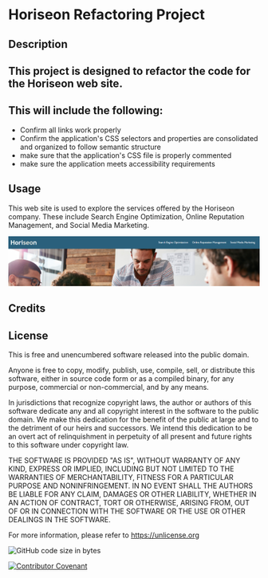 # **Horiseon Refactoring Project**

## **Description**
## This project is designed to refactor the code for the Horiseon web site.
## This will include the following:
* Confirm all links work properly
* Confirm the application's CSS selectors and properties are consolidated and organized to follow semantic structure
* make sure that the application's CSS file is properly commented
* make sure the application meets accessibility requirements

## **Usage**
This web site is used to explore the services offered by the Horiseon company.  These include Search Engine Optimization, Online Reputation Management, and Social Media Marketing.
 
![Website Capture](/Develop/assets/images/Web-site-Capture.PNG)

## **Credits**

## **License**
This is free and unencumbered software released into the public domain.

Anyone is free to copy, modify, publish, use, compile, sell, or
distribute this software, either in source code form or as a compiled
binary, for any purpose, commercial or non-commercial, and by any
means.

In jurisdictions that recognize copyright laws, the author or authors
of this software dedicate any and all copyright interest in the
software to the public domain. We make this dedication for the benefit
of the public at large and to the detriment of our heirs and
successors. We intend this dedication to be an overt act of
relinquishment in perpetuity of all present and future rights to this
software under copyright law.

THE SOFTWARE IS PROVIDED "AS IS", WITHOUT WARRANTY OF ANY KIND,
EXPRESS OR IMPLIED, INCLUDING BUT NOT LIMITED TO THE WARRANTIES OF
MERCHANTABILITY, FITNESS FOR A PARTICULAR PURPOSE AND NONINFRINGEMENT.
IN NO EVENT SHALL THE AUTHORS BE LIABLE FOR ANY CLAIM, DAMAGES OR
OTHER LIABILITY, WHETHER IN AN ACTION OF CONTRACT, TORT OR OTHERWISE,
ARISING FROM, OUT OF OR IN CONNECTION WITH THE SOFTWARE OR THE USE OR
OTHER DEALINGS IN THE SOFTWARE.

For more information, please refer to <https://unlicense.org>

![GitHub code size in bytes](https://img.shields.io/github/languages/code-size/BillRBarker/02-homework)

[![Contributor Covenant](https://img.shields.io/badge/Contributor%20Covenant-v2.0%20adopted-ff69b4.svg)](code_of_conduct.md)